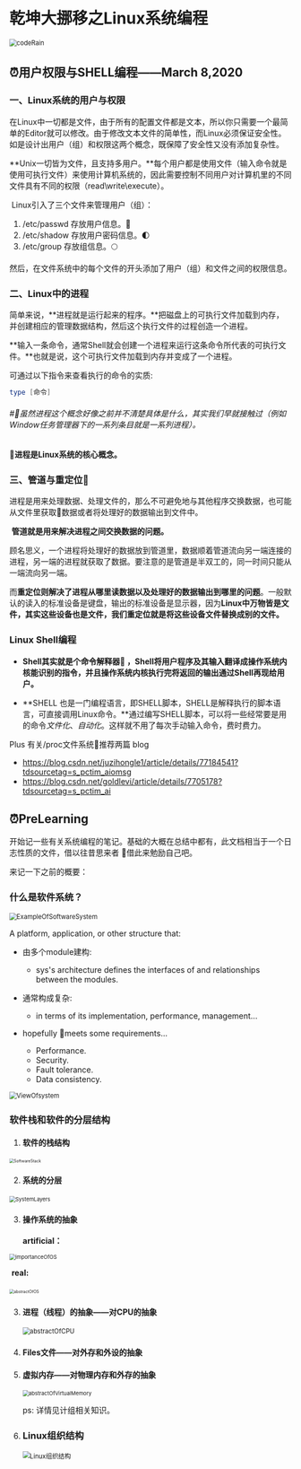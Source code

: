# 乾坤大挪移之Linux系统编程

<img src="https://github.com/terminator-128/FairLand.github.io/raw/master/pictures/codeRain.gif" alt="codeRain" style="zoom:80%;" />

## :alarm_clock:用户权限与SHELL编程——March 8,2020

### 一、Linux系统的用户与权限

​	在Linux中一切都是文件，由于所有的配置文件都是文本，所以你只需要一个最简单的Editor就可以修改。由于修改文本文件的简单性，而Linux必须保证安全性。如是设计出用户（组）和权限这两个概念，既保障了安全性又没有添加复杂性。

​	**Unix一切皆为文件，且支持多用户。**每个用户都是使用文件（输入命令就是使用可执行文件）来使用计算机系统的，因此需要控制不同用户对计算机里的不同文件具有不同的权限（read\write\execute）。

​	Linux引入了三个文件来管理用户（组）：

1. /etc/passwd	存放用户信息。:first_quarter_moon_with_face:
2. /etc/shadow    存放用户密码信息。:first_quarter_moon:
3. /etc/group        存放组信息。:full_moon:

然后，在文件系统中的每个文件的开头添加了用户（组）和文件之间的权限信息。

### 二、Linux中的进程

​	简单来说，**进程就是运行起来的程序。**把磁盘上的可执行文件加载到内存，并创建相应的管理数据结构，然后这个执行文件的过程创造一个进程。

​	**输入一条命令，通常Shell就会创建一个进程来运行这条命令所代表的可执行文件。**也就是说，这个可执行文件加载到内存并变成了一个进程。

可通过以下指令来查看执行的命令的实质:

```lua
type [命令]
```

###### #:clown_face:虽然进程这个概念好像之前并不清楚具体是什么，其实我们早就接触过（例如Window任务管理器下的一系列条目就是一系列进程）。

:dango:**进程是Linux系统的核心概念。**

### 三、管道与重定位:baguette_bread:

​	进程是用来处理数据、处理文件的，那么不可避免地与其他程序交换数据，也可能从文件里获取:minidisc:数据或者将处理好的数据输出到文件中。

​	**管道就是用来解决进程之间交换数据的问题。**

​	顾名思义，一个进程将处理好的数据放到管道里，数据顺着管道流向另一端连接的进程，另一端的进程就获取了数据。要注意的是管道是半双工的，同一时间只能从一端流向另一端。

​	而**重定位则解决了进程从哪里读数据以及处理好的数据输出到哪里的问题**。一般默认的读入的标准设备是键盘，输出的标准设备是显示器，因为**Linux中万物皆是文件，其实这些设备也是文件，我们重定位就是将这些设备文件替换成别的文件。**

### Linux Shell编程

- **Shell其实就是个命令解释器:apple: ，Shell将用户程序及其输入翻译成操作系统内核能识别的指令，并且操作系统内核执行完将返回的输出通过Shell再现给用户。**

- **SHELL 也是一门编程语言，即SHELL脚本，SHELL是解释执行的脚本语言，可直接调用Linux命令。**通过编写SHELL脚本，可以将一些经常要是用的命令*文件化*、*自动化*。这样就不用了每次手动输入命令，费时费力。

Plus 有关/proc文件系统:egg:推荐两篇 blog

- https://blog.csdn.net/juzihongle1/article/details/77184541?tdsourcetag=s_pctim_aiomsg
- https://blog.csdn.net/goldlevi/article/details/7705178?tdsourcetag=s_pctim_ai

## :alarm_clock:PreLearning

开始记一些有关系统编程的笔记。基础的大概在总结中都有，此文档相当于一个日志性质的文件，借以往昔思来者 :full_moon_with_face:借此来勉励自己吧。

来记一下之前的概要：

### 什么是软件系统？

   <img src="https://github.com/terminator-128/FairLand.github.io/raw/master/pictures/ExampleSoftwareSys.jpg" alt="ExampleOfSoftwareSystem" style="zoom:80%;" />

   A platform, application, or other structure that:

   - 由多个module建构:
     - sys's architecture defines the interfaces of and relationships between the modules.

   - 通常构成复杂:
     - in terms of its implementation, performance, management...
   - hopefully :clown_face:meets some requirements...
     - Performance.
     - Security.
     - Fault tolerance.
     - Data consistency.

   

<img src="https://github.com/terminator-128/FairLand.github.io/raw/master/pictures/ViewOfSys.png" alt="ViewOfsystem" style="zoom:80%;" />

### 软件栈和软件的分层结构

1. #### **软件的栈结构**

<img src="https://github.com/terminator-128/FairLand.github.io/raw/master/pictures/SoftwareStack.png" alt="SoftwareStack" style="zoom:50%;float=left" />

2. #### **系统的分层**

<img src="https://github.com/terminator-128/FairLand.github.io/raw/master/pictures/SystemLayers.png" alt="SystemLayers" style="zoom:67%;" />

3. #### **操作系统的抽象**

   **artificial：**

<img src="https://github.com/terminator-128/FairLand.github.io/raw/master/pictures/importanceOfOS.png" alt="importanceOfOS" style="zoom:67%;" />

​	**real:**

​	<img src="https://github.com/terminator-128/FairLand.github.io/raw/master/pictures/abstractOfOS.png" alt="abstractOfOS" style="zoom: 50%;" />

3. #### **进程（线程）的抽象——对CPU的抽象**

   <img src="https://github.com/terminator-128/FairLand.github.io/raw/master/pictures/abstractOfCPU.png" alt="abstractOfCPU" style="zoom:80%;" />

4. #### **Files文件——对外存和外设的抽象**

5. #### **虚拟内存——对物理内存和外存的抽象**

   <img src="https://github.com/terminator-128/FairLand.github.io/raw/master/pictures/abstractOfVirtualMemory.png" alt="abstractOfVirtualMemory" style="zoom:67%;" />

   ps: 详情见计组相关知识。

6. ### **Linux组织结构**

   <img src="https://github.com/terminator-128/FairLand.github.io/raw/master/pictures/Linux组织结构.png" alt="Linux组织结构" style="zoom: 80%;" />
